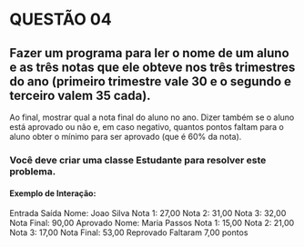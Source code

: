 # QUESTÃO 04

## Fazer um programa para ler o nome de um aluno e as três notas que ele obteve nos três trimestres do ano (primeiro trimestre vale 30 e o segundo e terceiro valem 35 cada). 
Ao final, mostrar qual a nota final do aluno no ano. Dizer também se o aluno está aprovado 
ou não e, em caso negativo, quantos pontos faltam para o aluno obter o mínimo para ser aprovado (que é 60% da nota).
### Você deve criar uma classe Estudante para resolver este problema. 
 
#### Exemplo de Interação: 
 
Entrada Saída 
Nome: Joao Silva 
Nota 1: 27,00 
Nota 2: 31,00 
Nota 3: 32,00 
Nota Final: 90,00 
Aprovado 
Nome: Maria Passos 
Nota 1: 15,00 
Nota 2: 21,00 
Nota 3: 17,00 
Nota Final: 53,00 
Reprovado 
Faltaram 7,00 pontos 
